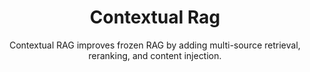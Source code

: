 ---
layout: about
title: Contextual Rag
subtitle: Contextual RAG improves frozen RAG by adding multi-source retrieval, reranking, and content injection.
permalink: /contextual-rag/
---